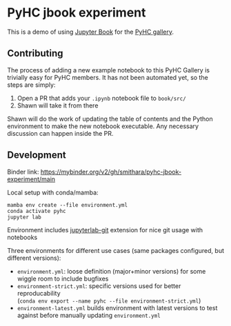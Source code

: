 # PyHC jbook experiment

This is a demo of using [Jupyter Book](https://jupyterbook.org/) for the [PyHC gallery](https://github.com/heliophysicsPy/gallery).

## Contributing
The process of adding a new example notebook to this PyHC Gallery is trivially easy for PyHC members. It has not been automated yet, so the steps are simply: 

  1. Open a PR that adds your `.ipynb` notebook file to `book/src/`
  2. Shawn will take it from there

Shawn will do the work of updating the table of contents and the Python environment to make the new notebook executable. Any necessary discussion can happen inside the PR.

## Development

Binder link: https://mybinder.org/v2/gh/smithara/pyhc-jbook-experiment/main

Local setup with conda/mamba:  
```
mamba env create --file environment.yml
conda activate pyhc
jupyter lab
```

Environment includes [jupyterlab-git](https://github.com/jupyterlab/jupyterlab-git) extension for nice git usage with notebooks

Three environments for different use cases (same packages configured, but different versions):

- `environment.yml`: loose definition (major+minor versions) for some wiggle room to include bugfixes
- `environment-strict.yml`: specific versions used for better reproducability  
  (`conda env export --name pyhc --file environment-strict.yml`)
- `environment-latest.yml` builds environment with latest versions to test against before manually updating `environment.yml`

